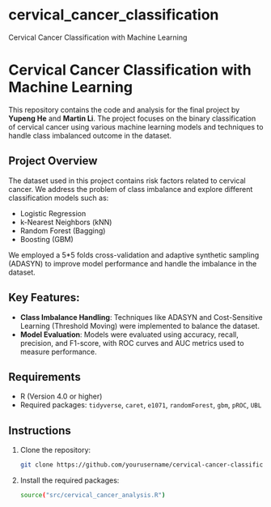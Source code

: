# cervical_cancer_classification
Cervical Cancer Classification with Machine Learning

# Cervical Cancer Classification with Machine Learning

This repository contains the code and analysis for the final project by **Yupeng He** and **Martin Li**. The project focuses on the binary classification of cervical cancer using various machine learning models and techniques to handle class imbalanced outcome in the dataset.

## Project Overview

The dataset used in this project contains risk factors related to cervical cancer. We address the problem of class imbalance and explore different classification models such as:

- Logistic Regression
- k-Nearest Neighbors (kNN)
- Random Forest (Bagging)
- Boosting (GBM)

We employed a 5*5 folds cross-validation and adaptive synthetic sampling (ADASYN) to improve model performance and handle the imbalance in the dataset.

## Key Features:
- **Class Imbalance Handling**: Techniques like ADASYN and Cost-Sensitive Learning (Threshold Moving) were implemented to balance the dataset.
- **Model Evaluation**: Models were evaluated using accuracy, recall, precision, and F1-score, with ROC curves and AUC metrics used to measure performance.

## Requirements

- R (Version 4.0 or higher)
- Required packages: `tidyverse`, `caret`, `e1071`, `randomForest`, `gbm`, `pROC`, `UBL`

## Instructions

1. Clone the repository:
   ```bash
   git clone https://github.com/yourusername/cervical-cancer-classification.git
2. Install the required packages:
   ```bash
   source("src/cervical_cancer_analysis.R")
